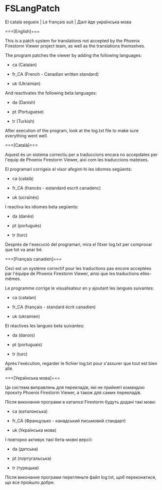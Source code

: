 # FSLangPatch
El català segueix | Le français suit | Далі йде українська мова

===[English]===

This is a patch system for translations not accepted by the Phoenix Firestorm Viewer project team, as well as the translations themselves.

The program patches the viewer by adding the following languages:

+ ca (Catalan)

+ fr_CA (French - Canadian written standard)

+ uk (Ukrainian)

And reactivates the following beta languages:

+ da (Danish)

+ pt (Portuguese)

+ tr (Turkish)

After execution of the program, look at the log.txt file to make sure everything went well.

===[Català]===

Aquest és un sistema correctiu per a traduccions encara no accepdates per l'equip de Phoenix Firestorm Viewer, així com les traduccions mateixes.

El programari corrigeix el visor afegint-hi les idiomes següents:

+ ca (català)

+ fr_CA (francès - estandard escrit canadenc)

+ uk (ucraïnès)

I reactiva les idiomes beta següents:

+ da (danès)

+ pt (portuguès)

+ tr (turc)

Després de l'execució del programari, mira el fitxer log.txt per comprovar que tot va anar bé.

===[Français canadien]===

Ceci est un système correctif pour les traductions pas encore acceptées par l'équipe de Phoenix Firestorm Viewer, ainsi que les traductions elles-mêmes.

Le programme corrige le visualisateur en y ajoutant les langues suivantes:

+ ca (catalan)

+ fr_CA (français - standard écrit canadien)

+ uk (ukrainien)

Et réactives les langues beta suivantes:

+ da (danois)

+ pt (portuguais)

+ tr (turc)

Après l'exécution, regarder le fichier log.txt pour s'assurer que tout est bien allé.

===[Українська мова]===

Це система виправлень для перекладів, які не прийняті командою проєкту Phoenix Firestorm Viewer, а також для самих перекладів.

Після виконання програми в каталозі Firestorm будуть додані такі мови:

+ ca (каталонська)

+ fr_CA (Французько - канадський письмовий стандарт)

+ uk (Українська мова)

І повторно активує такі бета-мовні версії:

+ da (датська)

+ pt (португальська)

+ tr (турецька)

Після виконання програми перегляньте файл log.txt, щоб переконатися, що все пройшло добре.
